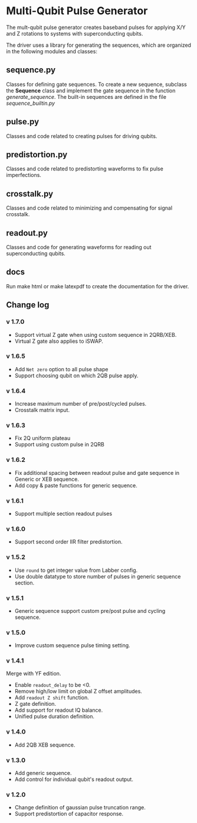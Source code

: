 # Multi-Qubit Pulse Generator
The mult-qubit pulse generator creates baseband pulses for applying X/Y and Z rotations to systems with superconducting qubits.

The driver uses a library for generating the sequences, which are organized in the following modules and classes:

## sequence.py

Classes for defining gate sequences.  To create a new sequence, subclass the **Sequence** class and implement the gate sequence in the function *generate_sequence*.  The built-in sequences are defined in the file *sequence_builtin.py*

## pulse.py

Classes and code related to creating pulses for driving qubits.

## predistortion.py

Classes and code related to predistorting waveforms to fix pulse imperfections.

## crosstalk.py

Classes and code related to minimizing and compensating for signal crosstalk.

## readout.py

Classes and code for generating waveforms for reading out superconducting qubits.

## docs
Run make html or make latexpdf to create the documentation for the driver.


## Change log

### v 1.7.0
- Support virtual Z gate when using custom sequence in 2QRB/XEB.
- Virtual Z gate also applies to iSWAP.

### v 1.6.5
- Add `Net zero` option to all pulse shape
- Support choosing qubit on which 2QB pulse apply.

### v 1.6.4
- Increase maximum number of pre/post/cycled pulses.
- Crosstalk matrix input.

### v 1.6.3
- Fix 2Q uniform plateau
- Support using custom pulse in 2QRB

### v 1.6.2
- Fix additional spacing between readout pulse and gate sequence in Generic or XEB sequence.
- Add copy & paste functions for generic sequence.

### v 1.6.1
- Support multiple section readout pulses

### v 1.6.0
- Support second order IIR filter predistortion.

### v 1.5.2
- Use `round` to get integer value from Labber config.
- Use double datatype to store number of pulses in generic sequence section.

### v 1.5.1
- Generic sequence support custom pre/post pulse and cycling sequence.

### v 1.5.0
- Improve custom sequence pulse timing setting.

### v 1.4.1
Merge with YF edition.
- Enable `readout_delay` to be <0.
- Remove high/low limit on global Z offset amplitudes.
- Add `readout Z shift` function.
- Z gate definition.
- Add support for readout IQ balance.
- Unified pulse duration definition. 

### v 1.4.0
- Add 2QB XEB sequence.

### v 1.3.0
- Add generic sequence.
- Add control for individual qubit's readout output.

### v 1.2.0
- Change definition of gaussian pulse truncation range.
- Support predistortion of capacitor response.